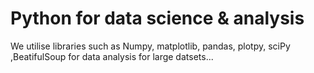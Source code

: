 # Python for data science & analysis
We utilise libraries such as Numpy, matplotlib, pandas, plotpy, sciPy ,BeatifulSoup for data analysis for large datsets...
